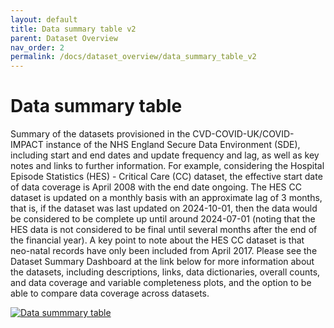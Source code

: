 ```yaml
---
layout: default
title: Data summary table v2
parent: Dataset Overview
nav_order: 2
permalink: /docs/dataset_overview/data_summary_table_v2
---
```


# Data summary table

Summary of the datasets provisioned in the CVD-COVID-UK/COVID-IMPACT instance of the NHS England Secure Data Environment (SDE), including start and end dates and update frequency and lag, as well as key notes and links to further information. For example, considering the Hospital Episode Statistics (HES) - Critical Care (CC) dataset, the effective start date of data coverage is April 2008 with the end date ongoing. The HES CC dataset is updated on a monthly basis with an approximate lag of 3 months, that is, if the dataset was last updated on 2024-10-01, then the data would be considered to be complete up until around 2024-07-01 (noting that the HES data is not considered to be final until several months after the end of the financial year). A key point to note about the HES CC dataset is that neo-natal records have only been  included from April 2017. Please see the Dataset Summary Dashboard at the link below for more information about the datasets, including descriptions, links, data dictionaries, overall counts, and data coverage and variable completeness plots, and the option to be able to compare data coverage across datasets.


<a href="https://bhfdsc.github.io/documentation/assets/images/Dataset_summary_table_20240930.pdf">
  <img src="https://bhfdsc.github.io/documentation/assets/images/data_summary_table_png.png" alt="Data summmary table">
</a>


